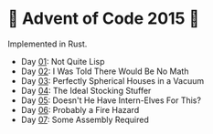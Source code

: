# 🎄 Advent of Code 2015 🎄

Implemented in Rust.

- Day [01](https://github.com/cyrillvetter/advent-of-code-2015/blob/main/src/bin/01.rs): Not Quite Lisp
- Day [02](https://github.com/cyrillvetter/advent-of-code-2015/blob/main/src/bin/02.rs): I Was Told There Would Be No Math
- Day [03](https://github.com/cyrillvetter/advent-of-code-2015/blob/main/src/bin/03.rs): Perfectly Spherical Houses in a Vacuum
- Day [04](https://github.com/cyrillvetter/advent-of-code-2015/blob/main/src/bin/04.rs): The Ideal Stocking Stuffer
- Day [05](https://github.com/cyrillvetter/advent-of-code-2015/blob/main/src/bin/05.rs): Doesn't He Have Intern-Elves For This?
- Day [06](https://github.com/cyrillvetter/advent-of-code-2015/blob/main/src/bin/06.rs): Probably a Fire Hazard
- Day [07](https://github.com/cyrillvetter/advent-of-code-2015/blob/main/src/bin/07.rs): Some Assembly Required
